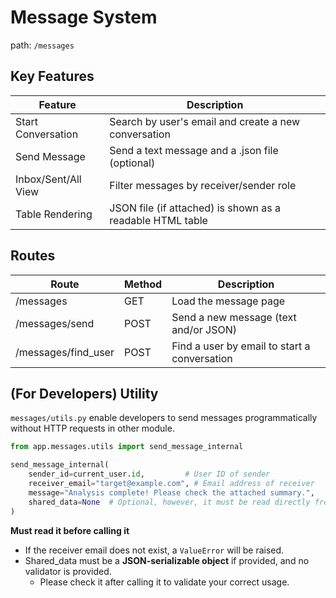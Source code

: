 # Message System 

path: `/messages`

## Key Features

| Feature             | Description                                               |
| ------------------- | --------------------------------------------------------- |
| Start Conversation  | Search by user's email and create a new conversation      |
| Send Message        | Send a text message and a .json file (optional)           |
| Inbox/Sent/All View | Filter messages by receiver/sender role                   |
| Table Rendering     | JSON file (if attached) is shown as a readable HTML table |

## Routes

| Route               | Method | Description                                  |
| ------------------- | ------ | -------------------------------------------- |
| /messages           | GET    | Load the message page                        |
| /messages/send      | POST   | Send a new message (text and/or JSON)        |
| /messages/find_user | POST   | Find a user by email to start a conversation |

## (For Developers) Utility

`messages/utils.py` enable developers to send messages programmatically without HTTP requests in other module.


```python
from app.messages.utils import send_message_internal

send_message_internal(
    sender_id=current_user.id,         # User ID of sender
    receiver_email="target@example.com", # Email address of receiver
    message="Analysis complete! Please check the attached summary.",
    shared_data=None  # Optional, however, it must be read directly from spotify api
)
```

**Must read it before calling it**

- If the receiver email does not exist, a `ValueError` will be raised.
- Shared_data must be a **JSON-serializable object** if provided, and no validator is provided.
  - Please check it after calling it to validate your correct usage.
